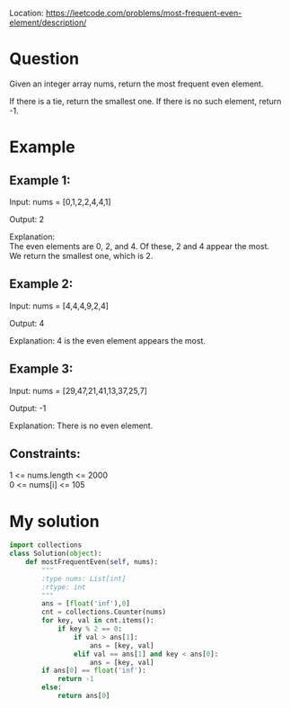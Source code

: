 Location: https://leetcode.com/problems/most-frequent-even-element/description/
# Question
Given an integer array nums, return the most frequent even element.

If there is a tie, return the smallest one. If there is no such element, return -1.
 
# Example

## Example 1:

Input: nums = [0,1,2,2,4,4,1]

Output: 2

Explanation:\
The even elements are 0, 2, and 4. Of these, 2 and 4 appear the most.\
We return the smallest one, which is 2.

## Example 2:

Input: nums = [4,4,4,9,2,4]

Output: 4

Explanation: 4 is the even element appears the most.

## Example 3:

Input: nums = [29,47,21,41,13,37,25,7]

Output: -1

Explanation: There is no even element.
 

## Constraints:

1 <= nums.length <= 2000\
0 <= nums[i] <= 105
 

# My solution 
```python
import collections
class Solution(object):
    def mostFrequentEven(self, nums):
        """
        :type nums: List[int]
        :rtype: int
        """
        ans = [float('inf'),0]
        cnt = collections.Counter(nums)
        for key, val in cnt.items():
            if key % 2 == 0:
                if val > ans[1]:
                    ans = [key, val]
                elif val == ans[1] and key < ans[0]:
                    ans = [key, val]
        if ans[0] == float('inf'):
            return -1
        else:
            return ans[0]
```
